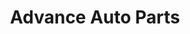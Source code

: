 ---
title: "Advance Auto Parts"
url: /fredericksburg/advance-auto-parts-tidewater-trail/
shop: car parts
---